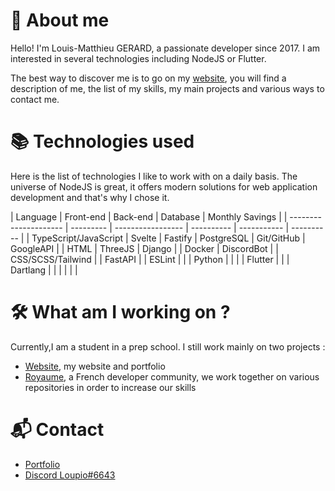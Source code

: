 # 🤔 About me
Hello! I'm Louis-Matthieu GERARD, a passionate developer since 2017. I am interested in several technologies including NodeJS or Flutter.
  
The best way to discover me is to go on my [website](https://lm.royaume.world), you will find a description of me, the list of my skills, my main projects and various ways to contact me.

# 📚 Technologies used 
Here is the list of technologies I like to work with on a daily basis. The universe of NodeJS is great, it offers modern solutions for web application development and that's why I chose it.

| Language              | Front-end | Back-end          | Database   | <th colspan="2">Monthly Savings</th> |
| --------------------- | --------- | ----------------- | ---------- | ----------- | ---------- |
| TypeScript/JavaScript | Svelte    | Fastify           | PostgreSQL | Git/GitHub  | GoogleAPI  |
| HTML                  | ThreeJS   | Django            |            | Docker      | DiscordBot |
| CSS/SCSS/Tailwind     |           | FastAPI           |            | ESLint      |            |
| Python                |           |                   |            | Flutter     |            |
| Dartlang              |           |                   |            |             |            |

# 🛠️ What am I working on ?
Currently,I am a student in a prep school. I still work mainly on two projects :
- [Website](https://lm.royaume.world), my website and portfolio
- [Royaume](https://github.com/Virtual-Royaume), a French developer community, we work together on various repositories in order to increase our skills

# 📬 Contact
- [Portfolio](https://lm.royaume.world)
- [Discord Loupio#6643](https://discord.com/users/371298344921726978)
